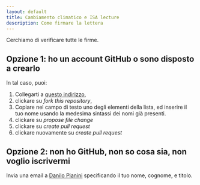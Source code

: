 ```yaml
---
layout: default
title: Cambiamento climatico e ISA lecture
description: Come firmare la lettera
---
```


Cerchiamo di verificare tutte le firme.

## Opzione 1: ho un account GitHub o sono disposto a crearlo

In tal caso, puoi:

1. Collegarti a [questo indirizzo](https://github.com/DanySK/climatechangeunibo2019/edit/master/firmatari.md),
2. clickare su *fork this repository*,
3. Copiare nel campo di testo uno degli elementi della lista, ed inserire il tuo nome usando la medesima sintassi dei nomi già presenti.
4. clickare su *propose file change*
5. clickare su *create pull request*
6. clickare nuovamente su *create pull request*

## Opzione 2: non ho GitHub, non so cosa sia, non voglio iscrivermi

Invia una email a [Danilo Pianini](mailto:danilo.pianini@unibo.it?subject=Firma%20Climate%20Change) specificando il tuo nome, cognome, e titolo.
